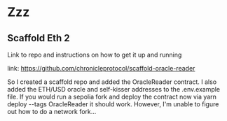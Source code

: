 # Zzz

## Scaffold Eth 2 

Link to repo and instructions on how to get it up and running 

link: https://github.com/chronicleprotocol/scaffold-oracle-reader

So I created a scaffold repo and added the OracleReader contract. I also added the ETH/USD oracle and self-kisser addresses to the .env.example file.
If you would run a sepolia fork and deploy the contract now via yarn deploy --tags OracleReader it should work. However, I'm unable to figure out how to do a network fork...